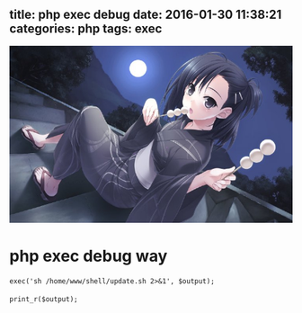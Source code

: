 title: php exec debug
date: 2016-01-30 11:38:21
categories: php
tags: exec
---
![](/images/s40.jpg)

# php exec debug way


```
exec('sh /home/www/shell/update.sh 2>&1', $output);

print_r($output);
```